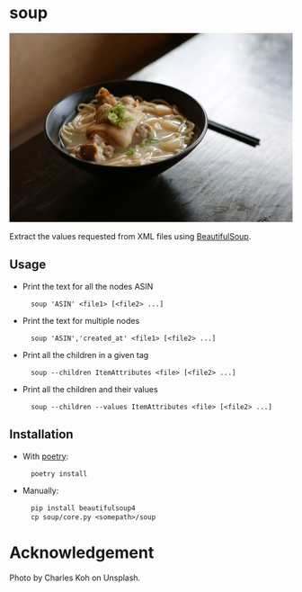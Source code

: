 # soup

![soup picture](https://github.com/alexandriagroup/soup/raw/master/img/soup.jpg)

Extract the values requested from XML files using [BeautifulSoup](https://www.crummy.com/software/BeautifulSoup/bs4/doc/).

## Usage

- Print the text for all the nodes ASIN

        soup 'ASIN' <file1> [<file2> ...]

- Print the text for multiple nodes

        soup 'ASIN','created_at' <file1> [<file2> ...]

- Print all the children in a given tag

        soup --children ItemAttributes <file> [<file2> ...]

- Print all the children and their values

        soup --children --values ItemAttributes <file> [<file2> ...]


## Installation

* With [poetry](https://poetry.eustace.io/):

        poetry install

* Manually:

        pip install beautifulsoup4
        cp soup/core.py <somepath>/soup


# Acknowledgement

Photo by Charles Koh on Unsplash.
